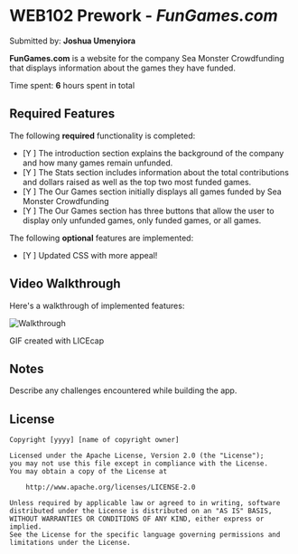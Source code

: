 # WEB102 Prework - *FunGames.com*

Submitted by: **Joshua Umenyiora**

**FunGames.com** is a website for the company Sea Monster Crowdfunding that displays information about the games they have funded.

Time spent: **6** hours spent in total

## Required Features

The following **required** functionality is completed:

* [Y ] The introduction section explains the background of the company and how many games remain unfunded.
* [Y ] The Stats section includes information about the total contributions and dollars raised as well as the top two most funded games.
* [Y ] The Our Games section initially displays all games funded by Sea Monster Crowdfunding
* [Y ] The Our Games section has three buttons that allow the user to display only unfunded games, only funded games, or all games.

The following **optional** features are implemented:

* [Y ] Updated CSS with more appeal!

## Video Walkthrough

Here's a walkthrough of implemented features:

<img src='https://imgur.com/a/aauLT1F.gif' title='Walkthrough' width='' alt='Walkthrough' />

<!-- Replace this with whatever GIF tool you used! -->
GIF created with LICEcap 
<!-- Recommended tools:
[Kap](https://getkap.co/) for macOS
[ScreenToGif](https://www.screentogif.com/) for Windows
[peek](https://github.com/phw/peek) for Linux. -->

## Notes

Describe any challenges encountered while building the app.

## License

    Copyright [yyyy] [name of copyright owner]

    Licensed under the Apache License, Version 2.0 (the "License");
    you may not use this file except in compliance with the License.
    You may obtain a copy of the License at

        http://www.apache.org/licenses/LICENSE-2.0

    Unless required by applicable law or agreed to in writing, software
    distributed under the License is distributed on an "AS IS" BASIS,
    WITHOUT WARRANTIES OR CONDITIONS OF ANY KIND, either express or implied.
    See the License for the specific language governing permissions and
    limitations under the License.
